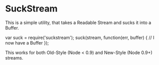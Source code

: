 # SuckStream

This is a simple utility, that takes a Readable Stream and sucks it into a Buffer.

   var suck = require('suckstream');
   suck(stream, function(err, buffer) {
     // I now have a Buffer
   });

This works for both Old-Style (Node < 0.9) and New-Style (Node 0.9+) streams.
